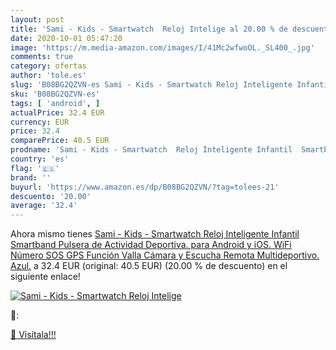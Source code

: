 ```yaml
---
layout: post
title: 'Sami - Kids - Smartwatch  Reloj Intelige al 20.00 % de descuento'
date: 2020-10-01 05:47:20
image: 'https://m.media-amazon.com/images/I/41Mc2wfwoOL._SL400_.jpg'
comments: true
category: ofertas
author: 'tole.es'
slug: 'B08BG2QZVN-es Sami - Kids - Smartwatch Reloj Inteligente Infantil...'
sku: 'B08BG2QZVN-es'
tags: [ 'android', ]
actualPrice: 32.4 EUR
currency: EUR
price: 32.4
comparePrice: 40.5 EUR
prodname: 'Sami - Kids - Smartwatch  Reloj Inteligente Infantil  Smartband  Pulsera de Actividad Deportiva. para Android y iOS. WiFi Número SOS GPS Función Valla Cámara y Escucha Remota Multideportivo. Azul.'
country: 'es'
flag: '🇪🇸'
brand: ''
buyurl: 'https://www.amazon.es/dp/B08BG2QZVN/?tag=tolees-21'
descuento: '20.00'
average: '32.4'
---
```


Ahora mismo tienes [Sami - Kids - Smartwatch  Reloj Inteligente Infantil  Smartband  Pulsera de Actividad Deportiva. para Android y iOS. WiFi Número SOS GPS Función Valla Cámara y Escucha Remota Multideportivo. Azul.](https://www.amazon.es/dp/B08BG2QZVN/?tag=tolees-21) a 32.4 EUR (original: 40.5 EUR) (20.00 %  de descuento) en el siguiente enlace!

[![Sami - Kids - Smartwatch  Reloj Intelige](https://m.media-amazon.com/images/I/41Mc2wfwoOL._SL400_.jpg)](https://www.amazon.es/dp/B08BG2QZVN/?tag=tolees-21)

🔎:


[🛒 Visítala!!!](https://www.amazon.es/dp/B08BG2QZVN/?tag=tolees-21)
